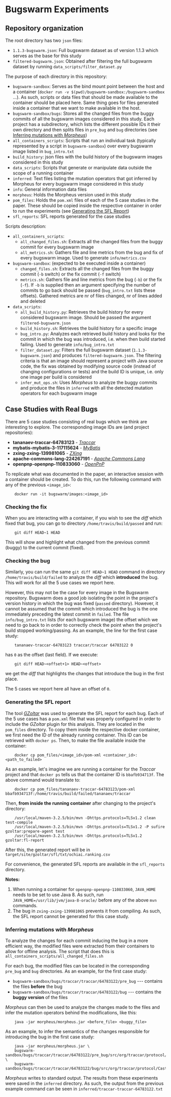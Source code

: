 # Bugswarm Experiments

## Repository organization
The root directory has two `json` files:

- `1.1.3-bugswarm.json`: Full bugswarm dataset as of version 1.1.3 which serves as the base for this study
- `filtered-bugswarm.json`: Obtained after filtering the full bugswarm dataset by running `data_scripts/filter_dataset.py`

The purpose of each directory in this repository:

- `bugswarm-sandbox`: Serves as the bind mount point between the host and a container (`docker run -v $(pwd)/bugswarm-sandbox:/bugswarm-sandbox` ...). As such, scripts or data files that should be made available to the container should be placed here. Same thing goes for files generated inside a container that we want to make available in the host.
- `bugswarm-sandbox/bugs`: Stores all the changed files from the buggy commits of all the bugswarm images considered in this study. Each project has a subdirectory, which lists the different possible IDs it their own directory and then splits files in `pre_bug` and `bug` directories (see [Inferring mutations with *Morpheus*](#inferring-mutations-with-morpheus))
- `all_containers_scripts`: Scripts that run an individual task (typically represented by a script in `bugswarm-sandbox`) over every bugswarm image listed in `bug_intro.txt`
- `build_history`: json files with the build history of the bugswarm images considered in this study
- `data_scripts`: Scripts that generate or manipulate data outside the scope of a running container
- `inferred`: Text files listing the mutation operators that got inferred by Morpheus for every bugswarm image considered in this study
- `info`: General information data files
- `morpheus`: Holds the Morpheus version used in this study
- `pom_files`: Holds the `pom.xml` files of each of the 5 case studies in the paper. These should be copied inside the respective container in order to run the experiments (see [Generating the SFL Report](#generating-the-sfl-report))
- `sfl_reports`: SFL reports generated for the case studies

Scripts description:

- `all_containers_scripts`:
	- `all_changed_files.sh`: Extracts all the changed files from the buggy commit for every bugswarm image
	- `all_metrics.sh`: Gathers file and line metrics from the bug and fix of every bugswarm image. Used to generate `info/metrics.csv`
- `bugswarm-sandbox`: (expected to be executed inside a container)
	- `changed_files.sh`: Extracts all the changed files from the buggy commit (`-b` switch) or the fix commit (`-f` switch)
	- `metrics.sh`: Gathers file and line metrics from the bug (`-b`) or the fix (`-f`). If `-b` is supplied then an argument specifying the number of commits to go back should be passed (`bug_intro.txt` lists these offsets). Gathered metrics are nr of files changed, nr of lines added and deleted
- `data_scripts`:
	- `all_build_history.py`: Retrieves the build history for every considered bugswarm image. Should be passed the argument `filtered-bugswarm.json`
	- `build_history.sh`: Retrieves the build history for a specific image
	- `bug_intro.py`: Analyzes each retrieved build history and looks for the commit in which the bug was introduced, i.e. when then build started failing. Used to generate `info/bug_intro.txt`
	- `filter_dataset.py`: Filters the full bugswarm dataset (`1.1.3-bugswarm.json`) and produces `filtered-bugswarm.json`. The filtering criteria is that an image should represent a project with Java source code, the fix was obtained by modifying source code (instead of changing configurations or tests) and the build ID is unique, i.e. only one image per build is considered
	- `infer_mut_ops.sh`: Uses *Morpheus* to analyze the buggy commits and produce the files in `inferred` with all the detected mutation operators for each bugswarm image


## Case Studies with Real Bugs
There are 5 case studies consisting of real bugs which we think are interesting to explore. The corresponding image IDs are (and project repositories):

- **tananaev-traccar-64783123** - [*Traccar*](https://github.com/traccar/traccar)
- **mybatis-mybatis-3-117115624** - [*MyBatis*](https://github.com/mybatis/mybatis-3)
- **zxing-zxing-139981065** - [*ZXing*](https://github.com/zxing/zxing)
- **apache-commons-lang-224267191** - [*Apache Commons Lang*](https://github.com/apache/commons-lang)
- **openpnp-openpnp-110833060** - [*OpenPnP*](https://github.com/openpnp/openpnp)

To replicate what was documented in the paper, an interactive session with a container should be created. To do this, run the following command with any of the previous `<image_id>`:

        docker run -it bugswarm/images:<image_id>

### Checking the fix

When you are interacting with a container, if you wish to see the *diff* which fixed that bug, you can go to directory `/home/travis/build/passed` and run:

        git diff HEAD~1 HEAD

This will show and highlight what changed from the previous commit (buggy) to the current commit (fixed).

### Checking the bug

Similarly, you can run the same `git diff HEAD~1 HEAD` command in directory `/home/travis/build/failed` to analyze the *diff* which **introduced** the bug. This will work for all the 5 use cases we report here. 

However, this may not be the case for every image in the Bugswarm repository. Bugswarm does a good job isolating the point in the project's version history in which the bug was fixed (`passed` directory). However, it cannot be assumed that the commit which introduced the bug is the one immediately preceding the latest commit in `failed`. The file `info/bug_intro.txt` lists (for each bugswarm image) the offset which we need to go back to in order to correctly check the point when the project's build stopped working/passing. 
As an example, the line for the first case study:

        tananaev-traccar-64783123 traccar/traccar 64783122 0

has `0` as the offset (last field). If we execute:

        git diff HEAD~<offset+1> HEAD~<offset>

we get the *diff* that highlights the changes that introduce the bug in the first place.

The 5 cases we report here all have an offset of `0`.

### Generating the SFL report

The tool [*GZoltar*](https://github.com/GZoltar/gzoltar) was used to generate the SFL report for each bug. Each of the 5 use cases has a `pom.xml` file that was properly configured in order to include the *GZoltar* plugin for this analysis. They are located in the `pom_files` directory.
To copy them inside the respective docker container, we first need the ID of the already running container. This ID can be retrieved with `docker ps`. Then, to make the file available inside the container:

        docker cp pom_files/<image_id>/pom-xml <container_id>:<path_to_failed>

As an example, let's imagine we are running a container for the *Traccar* project and that `docker ps` tells us that the container ID is `bbafb934713f`. The above command would translate to:

        docker cp pom_files/tananaev-traccar-64783123/pom-xml bbafb934713f:/home/travis/build/failed/tananaev/traccar

Then, **from inside the running container** after changing to the project's directory:

        /usr/local/maven-3.2.5/bin/mvn -Dhttps.protocols=TLSv1.2 clean test-compile
        /usr/local/maven-3.2.5/bin/mvn -Dhttps.protocols=TLSv1.2 -P sufire gzoltar:prepare-agent test
        /usr/local/maven-3.2.5/bin/mvn -Dhttps.protocols=TLSv1.2 gzoltar:fl-report

After this, the generated report will be in `target/site/gzoltar/sfl/txt/ochiai.ranking.csv`

For convenience, the generated SFL reports are available in the `sfl_reports` directory.

**Notes:** 

1. When running a container for `openpnp-openpnp-110833060`, `JAVA_HOME` needs to be set to use Java 8. As such, run `JAVA_HOME=/usr/lib/jvm/java-8-oracle/` before any of the above `mvn` commands.
2. The bug in `zxing-zxing-139981065` prevents it from compiling. As such, the SFL report cannot be generated for this case study.

### Inferring mutations with *Morpheus*

To analyze the changes for each commit inducing the bug in a more efficient way, the modified files were extracted from their containers to allow for offline analysis. The script that does this is `all_containers_scripts/all_changed_files.sh`

For each bug, the modified files can be located in the corresponding `pre_bug` and `bug` directories. As an example, for the first case study:

- `bugswarm-sandbox/bugs/traccar/traccar/64783122/pre_bug` --- contains the files **before** the bug
- `bugswarm-sandbox/bugs/traccar/traccar/64783122/bug` --- contains the **buggy version** of the files

*Morpheus* can then be used to analyze the changes made to the files and infer the mutation operators behind the modifications, like this:

        java -jar morpheus/morpheus.jar <before_file> <buggy_file>

As an example, to infer the semantics of the changes responsible for introducing the bug in the first case study:

        java -jar morpheus/morpheus.jar \
        bugswarm-sandbox/bugs/traccar/traccar/64783122/pre_bug/src/org/traccar/protocol/CastelProtocolDecoder.java \
        bugswarm-sandbox/bugs/traccar/traccar/64783122/bug/src/org/traccar/protocol/CastelProtocolDecoder.java

*Morpheus* writes to standard output. The results from these experiments were saved in the `inferred` directory. As such, the output from the previous example command can be seen in `inferred/traccar-traccar-64783122.txt`

